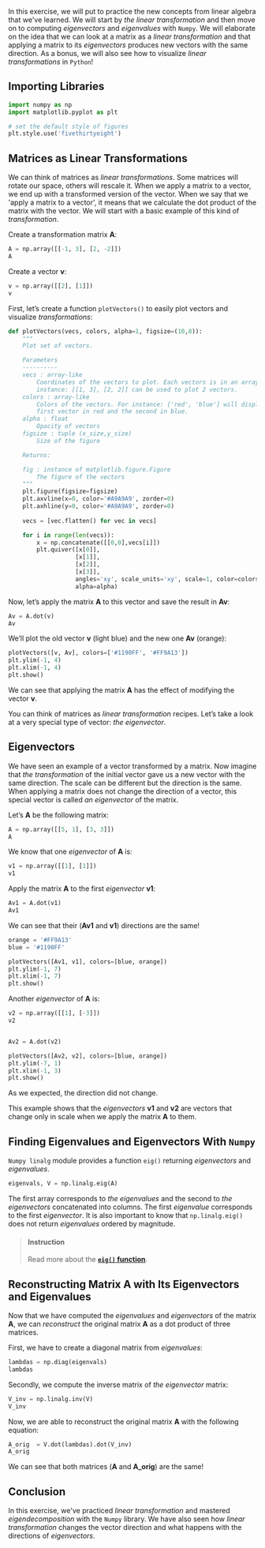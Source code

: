 

In this exercise, we will put to practice the new concepts from linear algebra that we've learned. We will start by _the linear transformation_ and then move on to computing _eigenvectors_ and _eigenvalues_ with `Numpy`. We will elaborate on the idea that we can look at a matrix as a _linear transformation_ and that applying a matrix to its _eigenvectors_ produces new vectors with the same direction. As a bonus, we will also see how to visualize _linear transformations_ in `Python`!

## Importing Libraries

```python
import numpy as np
import matplotlib.pyplot as plt

# set the default style of figures
plt.style.use('fivethirtyeight')
```

## Matrices as Linear Transformations

We can think of matrices as _linear transformations_. Some matrices will rotate our space, others will rescale it. When we apply a matrix to a vector, we end up with a transformed version of the vector. When we say that we 'apply a matrix to a vector', it means that we calculate the dot product of the matrix with the vector. We will start with a basic example of this kind of _transformation_.

Create a transformation matrix **A**:

```python
A = np.array([[-1, 3], [2, -2]])
A
```

Create a vector **v**:

```python
v = np.array([[2], [1]])
v
```

First, let’s create a function `plotVectors()` to easily plot vectors and visualize _transformations_:

```python
def plotVectors(vecs, colors, alpha=1, figsize=(10,8)):
    """
    Plot set of vectors.

    Parameters
    ----------
    vecs : array-like
        Coordinates of the vectors to plot. Each vectors is in an array. For
        instance: [[1, 3], [2, 2]] can be used to plot 2 vectors.
    colors : array-like
        Colors of the vectors. For instance: ['red', 'blue'] will display the
        first vector in red and the second in blue.
    alpha : float
        Opacity of vectors
    figsize : tuple (x_size,y_size)
        Size of the figure

    Returns:

    fig : instance of matplotlib.figure.Figure
        The figure of the vectors
    """
    plt.figure(figsize=figsize)
    plt.axvline(x=0, color='#A9A9A9', zorder=0)
    plt.axhline(y=0, color='#A9A9A9', zorder=0)
    
    vecs = [vec.flatten() for vec in vecs]

    for i in range(len(vecs)):
        x = np.concatenate([[0,0],vecs[i]])
        plt.quiver([x[0]],
                   [x[1]],
                   [x[2]],
                   [x[3]],
                   angles='xy', scale_units='xy', scale=1, color=colors[i],
                   alpha=alpha)
```

Now, let’s apply the matrix **A** to this vector and save the result in **Av**:

```python
Av = A.dot(v)
Av
```

We’ll plot the old vector **v** (light blue) and the new one **Av** (orange):

```python
plotVectors([v, Av], colors=['#1190FF', '#FF9A13'])
plt.ylim(-1, 4)
plt.xlim(-1, 4)
plt.show()
```

We can see that applying the matrix **A** has the effect of modifying the vector **v**.

You can think of matrices as _linear transformation_ recipes. Let’s take a look at a very special type of vector: _the eigenvector_.

## Eigenvectors

We have seen an example of a vector transformed by a matrix. Now imagine that _the transformation_ of the initial vector gave us a new vector with the same direction. The scale can be different but the direction is the same. When applying a matrix does not change the direction of a vector, this special vector is called _an eigenvector_ of the matrix.

Let’s **A** be the following matrix:

```python
A = np.array([[5, 1], [3, 3]])
A
```

We know that one _eigenvector_ of **A** is:

```python
v1 = np.array([[1], [1]])
v1
```

Apply the matrix **A** to the first _eigenvector_ **v1**:
```python
Av1 = A.dot(v1)
Av1
```

We can see that their (**Av1** and **v1**) directions are the same!

```python
orange = '#FF9A13'
blue = '#1190FF'

plotVectors([Av1, v1], colors=[blue, orange])
plt.ylim(-1, 7)
plt.xlim(-1, 7)
plt.show()
```

Another _eigenvector_ of **A** is:

```python
v2 = np.array([[1], [-3]])
v2
```

```python

Av2 = A.dot(v2)

plotVectors([Av2, v2], colors=[blue, orange])
plt.ylim(-7, 1)
plt.xlim(-1, 3)
plt.show()
```

As we expected, the direction did not change.

This example shows that the _eigenvectors_ **v1** and **v2** are vectors that change only in scale when we apply the matrix **A** to them.


## Finding Eigenvalues and Eigenvectors With `Numpy`

`Numpy linalg` module provides a function `eig()` returning _eigenvectors_ and _eigenvalues_.

```python
eigenvals, V = np.linalg.eig(A)
```

The first array corresponds to _the eigenvalues_ and the second to _the eigenvectors_ concatenated into columns. The first _eigenvalue_ corresponds to the first _eigenvector_. It is also important to know that `np.linalg.eig()` does not return _eigenvalues_ ordered by magnitude.

> #### Instruction
> Read more about the [**`eig()` function**](https://docs.scipy.org/doc/numpy/reference/generated/numpy.linalg.eig.html).


## Reconstructing Matrix **A** with Its Eigenvectors and Eigenvalues

Now that we have computed the _eigenvalues_ and _eigenvectors_ of the matrix **A**, we can _reconstruct_ the original matrix **A** as a dot product of three matrices.

First, we have to create a diagonal matrix from _eigenvalues_:

```python
lambdas = np.diag(eigenvals)
lambdas
```

Secondly, we compute the inverse matrix of _the eigenvector_ matrix:

```python
V_inv = np.linalg.inv(V)
V_inv
```

Now, we are able to reconstruct the original matrix **A** with the following equation:

```python
A_orig  = V.dot(lambdas).dot(V_inv)
A_orig
```

We can see that both matrices (**A** and **A_orig**) are the same!


## Conclusion

In this exercise, we've practiced _linear transformation_ and mastered _eigendecomposition_ with the `Numpy` library. We have also seen how _linear transformation_ changes the vector direction and what happens with the directions of _eigenvectors_.



